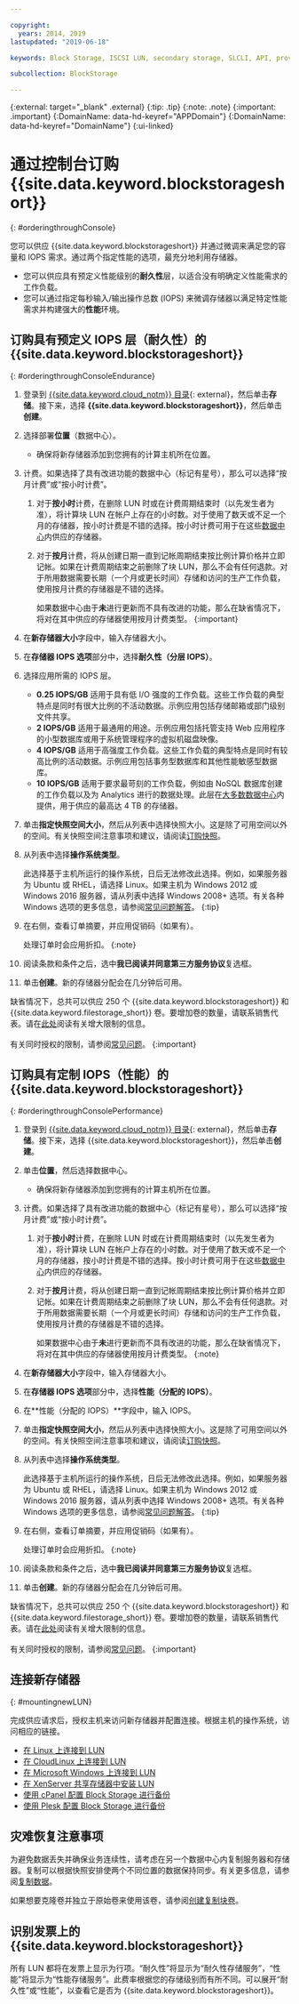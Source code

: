 ```yaml
---

copyright:
  years: 2014, 2019
lastupdated: "2019-06-18"

keywords: Block Storage, ISCSI LUN, secondary storage, SLCLI, API, provisioning

subcollection: BlockStorage

---
```

{:external: target="_blank" .external}
{:tip: .tip}
{:note: .note}
{:important: .important}
{:DomainName: data-hd-keyref="APPDomain"}
{:DomainName: data-hd-keyref="DomainName"}
{:ui-linked}


# 通过控制台订购 {{site.data.keyword.blockstorageshort}}
{: #orderingthroughConsole}

您可以供应 {{site.data.keyword.blockstorageshort}} 并通过微调来满足您的容量和 IOPS 需求。通过两个指定性能的选项，最充分地利用存储器。

- 您可以供应具有预定义性能级别的**耐久性**层，以适合没有明确定义性能需求的工作负载。
- 您可以通过指定每秒输入/输出操作总数 (IOPS) 来微调存储器以满足特定性能需求并构建强大的**性能**环境。

## 订购具有预定义 IOPS 层（耐久性）的 {{site.data.keyword.blockstorageshort}}
{: #orderingthroughConsoleEndurance}

1. 登录到 [{{site.data.keyword.cloud_notm}} 目录](https://{DomainName}/catalog){: external}，然后单击**存储**。接下来，选择 **{{site.data.keyword.blockstorageshort}}**，然后单击**创建**。
2. 选择部署**位置**（数据中心）。
   - 确保将新存储器添加到您拥有的计算主机所在位置。
3. 计费。如果选择了具有改进功能的数据中心（标记有星号），那么可以选择“按月计费”或“按小时计费”。
     1. 对于**按小时**计费，在删除 LUN 时或在计费周期结束时（以先发生者为准），将计算块 LUN 在帐户上存在的小时数。对于使用了数天或不足一个月的存储器，按小时计费是不错的选择。按小时计费可用于在这些[数据中心](/docs/infrastructure/BlockStorage?topic=BlockStorage-selectDC)内供应的存储器。
     2. 对于**按月**计费，将从创建日期一直到记帐周期结束按比例计算价格并立即记帐。如果在计费周期结束之前删除了块 LUN，那么不会有任何退款。对于所用数据需要长期（一个月或更长时间）存储和访问的生产工作负载，使用按月计费的存储器是不错的选择。

        如果数据中心由于**未**进行更新而不具有改进的功能，那么在缺省情况下，将对在其中供应的存储器使用按月计费类型。
        {:important}
4. 在**新存储器大小**字段中，输入存储器大小。
5. 在**存储器 IOPS 选项**部分中，选择**耐久性（分层 IOPS）**。
6. 选择应用所需的 IOPS 层。
    - **0.25 IOPS/GB** 适用于具有低 I/O 强度的工作负载。这些工作负载的典型特点是同时有很大比例的不活动数据。示例应用包括存储邮箱或部门级别文件共享。
    - **2 IOPS/GB** 适用于最通用的用途。示例应用包括托管支持 Web 应用程序的小型数据库或用于系统管理程序的虚拟机磁盘映像。
    - **4 IOPS/GB** 适用于高强度工作负载。这些工作负载的典型特点是同时有较高比例的活动数据。示例应用包括事务型数据库和其他性能敏感型数据库。
    - **10 IOPS/GB** 适用于要求最苛刻的工作负载，例如由 NoSQL 数据库创建的工作负载以及为 Analytics 进行的数据处理。此层在[大多数数据中心](/docs/infrastructure/BlockStorage?topic=BlockStorage-selectDC)内提供，用于供应的最高达 4 TB 的存储器。
7. 单击**指定快照空间大小**，然后从列表中选择快照大小。这是除了可用空间以外的空间。有关快照空间注意事项和建议，请阅读[订购快照](/docs/infrastructure/BlockStorage?topic=BlockStorage-orderingsnapshots)。
8. 从列表中选择**操作系统类型**。<br/>

   此选择基于主机所运行的操作系统，日后无法修改此选择。例如，如果服务器为 Ubuntu 或 RHEL，请选择 Linux。如果主机为 Windows 2012 或 Windows 2016 服务器，请从列表中选择 Windows 2008+ 选项。有关各种 Windows 选项的更多信息，请参阅[常见问题解答](/docs/infrastructure/BlockStorage?topic=BlockStorage-block-storage-faqs#windowsOStypes)。
   {:tip}
9. 在右侧，查看订单摘要，并应用促销码（如果有）。

   处理订单时会应用折扣。
   {:note}
10. 阅读条款和条件之后，选中**我已阅读并同意第三方服务协议**复选框。
11. 单击**创建**。新的存储器分配会在几分钟后可用。

缺省情况下，总共可以供应 250 个 {{site.data.keyword.blockstorageshort}} 和 {{site.data.keyword.filestorage_short}} 卷。要增加卷的数量，请联系销售代表。请在[此处](/docs/infrastructure/BlockStorage?topic=BlockStorage-managingstoragelimits)阅读有关增大限制的信息。<br/><br/>有关同时授权的限制，请参阅[常见问题](/docs/infrastructure/BlockStorage?topic=block-storage-faqs)。
{:important}

## 订购具有定制 IOPS（性能）的 {{site.data.keyword.blockstorageshort}}
{: #orderingthroughConsolePerformance}

1. 登录到 [{{site.data.keyword.cloud_notm}} 目录](https://{DomainName}/catalog){: external}，然后单击**存储**。接下来，选择 {{site.data.keyword.blockstorageshort}}，然后单击**创建**。
2. 单击**位置**，然后选择数据中心。
   - 确保将新存储器添加到您拥有的计算主机所在位置。
3. 计费。如果选择了具有改进功能的数据中心（标记有星号），那么可以选择“按月计费”或“按小时计费”。
     1. 对于**按小时**计费，在删除 LUN 时或在计费周期结束时（以先发生者为准），将计算块 LUN 在帐户上存在的小时数。对于使用了数天或不足一个月的存储器，按小时计费是不错的选择。按小时计费可用于在这些[数据中心](/docs/infrastructure/BlockStorage?topic=BlockStorage-selectDC)内供应的存储器。
     2. 对于**按月**计费，将从创建日期一直到记帐周期结束按比例计算价格并立即记帐。如果在计费周期结束之前删除了块 LUN，那么不会有任何退款。对于所用数据需要长期（一个月或更长时间）存储和访问的生产工作负载，使用按月计费的存储器是不错的选择。

        如果数据中心由于**未**进行更新而不具有改进的功能，那么在缺省情况下，将对在其中供应的存储器使用按月计费类型。
        {:note}
4. 在**新存储器大小**字段中，输入存储器大小。
5. 在**存储器 IOPS 选项**部分中，选择**性能（分配的 IOPS）**。
6. 在**性能（分配的 IOPS）**字段中，输入 IOPS。
7. 单击**指定快照空间大小**，然后从列表中选择快照大小。这是除了可用空间以外的空间。有关快照空间注意事项和建议，请阅读[订购快照](/docs/infrastructure/BlockStorage?topic=BlockStorage-orderingsnapshots)。
8. 从列表中选择**操作系统类型**。<br/>

   此选择基于主机所运行的操作系统，日后无法修改此选择。例如，如果服务器为 Ubuntu 或 RHEL，请选择 Linux。如果主机为 Windows 2012 或 Windows 2016 服务器，请从列表中选择 Windows 2008+ 选项。有关各种 Windows 选项的更多信息，请参阅[常见问题解答](/docs/infrastructure/BlockStorage?topic=BlockStorage-block-storage-faqs#windowsOStypes)。
   {:tip}
9. 在右侧，查看订单摘要，并应用促销码（如果有）。

   处理订单时会应用折扣。
   {:note}
10. 阅读条款和条件之后，选中**我已阅读并同意第三方服务协议**复选框。
11. 单击**创建**。新的存储器分配会在几分钟后可用。

缺省情况下，总共可以供应 250 个 {{site.data.keyword.blockstorageshort}} 和 {{site.data.keyword.filestorage_short}} 卷。要增加卷的数量，请联系销售代表。请在[此处](/docs/infrastructure/BlockStorage?topic=BlockStorage-managingstoragelimits)阅读有关增大限制的信息。<br/><br/>有关同时授权的限制，请参阅[常见问题](/docs/infrastructure/BlockStorage?topic=block-storage-faqs)。
{:important}

## 连接新存储器
{: #mountingnewLUN}

完成供应请求后，授权主机来访问新存储器并配置连接。根据主机的操作系统，访问相应的链接。
- [在 Linux 上连接到 LUN](/docs/infrastructure/BlockStorage?topic=BlockStorage-mountingLinux)
- [在 CloudLinux 上连接到 LUN](/docs/infrastructure/BlockStorage?topic=BlockStorage-mountingCloudLinux)
- [在 Microsoft Windows 上连接到 LUN](/docs/infrastructure/BlockStorage?topic=BlockStorage-mountingWindows)
- [在 XenServer 共享存储器中安装 LUN](/docs/infrastructure/virtualization?topic=Virtualization-setting-up-and-mounting-an-iscsi-node-in-xenserver-shared-storage)
- [使用 cPanel 配置 Block Storage 进行备份](/docs/infrastructure/BlockStorage?topic=BlockStorage-cPanelBackups)
- [使用 Plesk 配置 Block Storage 进行备份](/docs/infrastructure/BlockStorage?topic=BlockStorage-PleskBackups)

## 灾难恢复注意事项

为避免数据丢失并确保业务连续性，请考虑在另一个数据中心内复制服务器和存储器。复制可以根据快照安排使两个不同位置的数据保持同步。有关更多信息，请参阅[复制数据](/docs/infrastructure/BlockStorage?topic=BlockStorage-replication)。

如果想要克隆卷并独立于原始卷来使用该卷，请参阅[创建复制块卷](/docs/infrastructure/BlockStorage?topic=BlockStorage-duplicatevolume)。


## 识别发票上的 {{site.data.keyword.blockstorageshort}}

所有 LUN 都将在发票上显示为行项。“耐久性”将显示为“耐久性存储服务”，“性能”将显示为“性能存储服务”。此费率根据您的存储级别而有所不同。可以展开“耐久性”或“性能”，以查看它是否为 {{site.data.keyword.blockstorageshort}}。
